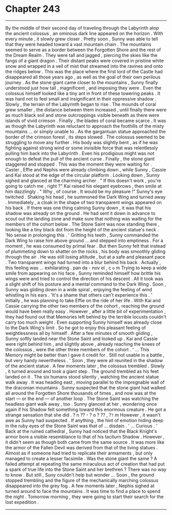 
# Chapter 243


---

By the middle of their second day of traveling through the Labyrinth atop the ancient colossus , an ominous dark line appeared on the horizon . With every minute , it slowly grew closer . Pretty soon , Sunny was able to tell that they were headed toward a vast mountain chain .
The mountains seemed to serve as a border between the Forgotten Shore and the rest of the Dream Realm . They were tall and jagged , piercing the skies like the fangs of a giant dragon . Their distant peaks were covered in pristine white snow and wrapped in a veil of mist that streamed into the ravines and onto the ridges below .
This was the place where the first lord of the Castle had disappeared all those years ago , as well as the goal of their own perilous journey .
As the stone giant came closer to the mountains , Sunny finally understood just how tall , magnificent , and imposing they were . Even the colossus himself looked like a tiny ant in front of these towering peaks . It was hard not to feel small and insignificant in their oppressive shadow .
Slowly , the terrain of the Labyrinth began to rise . The mounds of coral grew smaller , the distance between them increased , until finally there were as much black soil and stone outcroppings visible beneath as there were islands of vivid crimson . Finally , the blades of coral became scarce .
It was as though the Labyrinth was reluctant to approach the foothills of the misty mountains ... or simply unable to .
As the gargantuan statue approached the border of the crimson forest , its steps slowed . The colossus seemed to be struggling to move any further . His body was slightly bent , as if he was fighting against strong wind or some invisible force that was relentlessly pulling him back into the Labyrinth .
Even his prodigious might was not enough to defeat the pull of the ancient curse .
Finally , the stone giant staggered and stopped .
This was the moment they were waiting for .
Caster , Effie and Nephis were already climbing down , while Sunny , Cassie and Kai stood at the edge of the circular platform .
Looking down , Sunny sighed and glanced at the charming archer .
" If this doesn't work , you're going to catch me , right ?"
Kai raised his elegant eyebrows , then smile at him dazzlingly .
" Why , of course . It would be my pleasure !"
Sunny's eye twitched . Shaking his head , he summoned the Dark Wing and turned away . Immediately , a cloak in the shape of two transparent wings appeared on his back .
If there was one thing calming Sunny down , it was that his shadow was already on the ground . He had sent it down in advance to scout out the landing zone and make sure that nothing was waiting for the members of the cohort below .
The Stone Saint was now standing there , looking like a tiny black dot from the height of the ancient statue's neck .
'No sense in prolonging this . '
Gritting his teeth , Sunny commanded the Dark Wing to raise him above ground … and stepped into emptiness .
For a moment , he was consumed by primal fear . But then Sunny felt that instead of plummeting down to shatter on the rocks , his body was smoothly gliding through the air .
He was still losing altitude , but at a safe and pleasant pace . Two transparent wings had turned into a blur behind his back .
Actually , this feeling was … exhilarating . pan da - nov el , c ` o ` m
Trying to keep a wide smile from appearing on his face , Sunny reminded himself how brittle his wings were and tried to control the direction of his descent .
All it took was a slight shift of his posture and a mental command to the Dark Wing . Soon , Sunny was gliding down in a wide spiral , enjoying the feeling of wind whistling in his ears .
'It's a shame that others can't experience this . '
Initially , he was planning to take Effie on the ride of her life . With Kai and Cassie carrying the other two members of the cohort , reaching the ground would have been really easy . However , after a little bit of experimentation , they had found out that Memories left behind by the terrible locusts couldn't carry too much weight .
Even supporting Sunny himself was already close to the Dark Wing's limit .
So he got to enjoy this pleasant feeling of weightlessness all by himself .
After a few minutes of smooth gliding , Sunny softly landed near the Stone Saint and looked up . Kai and Cassie were right behind him , and slightly above , already reaching the knees of the colossus , were the other three members of the cohort .
' ... This Memory might be better than I gave it credit for . Still not usable in a battle , but very handy nevertheless . '
Soon , they were all reunited in the shadow of the ancient statue .
A few moments later , the colossus trembled . Slowly , it turned around and took a giant step . The ground trembled as his feet landed on it .
The six humans stood silently , watching the ancient statue walk away . It was heading east , moving parallel to the impregnable wall of the draconian mountains . Sunny suspected that the stone giant had walked all around the Forgotten Shore thousands of times , and now was at the start — or the end — of another loop .
The Stone Saint was watching the headless giant walk away , too . Sunny glanced at her , wondering once again if his Shadow felt something toward this enormous creature .
He got a strange sensation that she did .
? n ?? - ? o ? ?? , ?`?` m However , it wasn't awe as Sunny had suspected . If anything , the hint of emotion hiding deep in the ruby eyes of the Stone Saint was that of … disdain .
' ... Curious . '
Back at the ruined cathedral , Sunny had noticed that the Black Knight's armor bore a visible resemblance to that of his taciturn Shadow . However , it didn't seem as though both came from the same source . It was more like the armor of the Fallen Devil was derived from that of the living statues .
Almost as if someone had tried to replicate their armaments , but only managed to create a lesser facsimile .
Was the stone giant the same ? A failed attempt at repeating the same miraculous act of creation that had put a spark of true life into the Stone Saint and her brethren ?
There was no way to know . But still , Suny couldn't help but wonder …
Soon , the ground stopped trembling and the figure of the mechanically marching colossus disappeared into the grey fog . A few moments later , Nephis sighed at turned around to face the mountains .
It was time to find a place to spend the night .
Tomorrow morning , they were going to start their search for the lost expedition .

---

